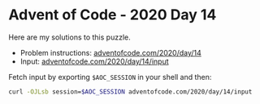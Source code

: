 # Advent of Code - 2020 Day 14
Here are my solutions to this puzzle.

* Problem instructions: [adventofcode.com/2020/day/14](https://adventofcode.com/2020/day/14)
* Input: [adventofcode.com/2020/day/14/input](https://adventofcode.com/2020/day/14/input)

Fetch input by exporting `$AOC_SESSION` in your shell and then:
```bash
curl -OJLsb session=$AOC_SESSION adventofcode.com/2020/day/14/input
```
